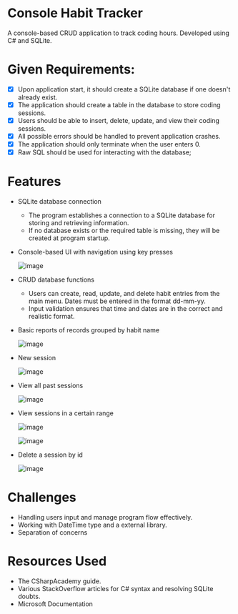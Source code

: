# Console Habit Tracker

A console-based CRUD application to track coding hours.
Developed using C# and SQLite.

# Given Requirements:
- [x] Upon application start, it should create a SQLite database if one doesn't already exist.
- [x] The application should create a table in the database to store coding sessions.
- [x] Users should be able to insert, delete, update, and view their coding sessions.
- [x] All possible errors should be handled to prevent application crashes.
- [x] The application should only terminate when the user enters 0.
- [x] Raw SQL should be used for interacting with the database;

# Features

* SQLite database connection

	- The program establishes a connection to a SQLite database for storing and retrieving information.
	- If no database exists or the required table is missing, they will be created at program startup.

* Console-based UI with navigation using key presses
 
 	 ![image](https://github.com/alvaromosconi/CodeReviews.Console.HabitTracker/assets/77434507/c0dbeda7-30bf-42cd-a86f-f04beef9f6e3)

* CRUD database functions

	- Users can create, read, update, and delete habit entries from the main menu. Dates must be entered in the format dd-mm-yy.
	- Input validation ensures that time and dates are in the correct and realistic format.

* Basic reports of records grouped by habit name

	 ![image](https://github.com/alvaromosconi/CodeReviews.Console.CodingTracker/assets/77434507/467f9020-900d-4c89-b580-49e3d9a8ad7b)

* New session

   ![image](https://github.com/alvaromosconi/CodeReviews.Console.CodingTracker/assets/77434507/7d06e0f1-3e63-451d-b2dd-1ecd6202a828)

* View all past sessions
  
   ![image](https://github.com/alvaromosconi/CodeReviews.Console.CodingTracker/assets/77434507/3165ccda-1421-4ddb-8224-8c2f3814f144)

* View sessions in a certain range

   ![image](https://github.com/alvaromosconi/CodeReviews.Console.CodingTracker/assets/77434507/bdbeb0f3-b70b-4adc-81c9-023952e0f3f9)

   ![image](https://github.com/alvaromosconi/CodeReviews.Console.CodingTracker/assets/77434507/0bdf8a72-4ead-4747-9533-26b1ae8c4802)

* Delete a session by id

   ![image](https://github.com/alvaromosconi/CodeReviews.Console.CodingTracker/assets/77434507/b9f78c82-695e-4044-a2fa-96e3c5059ce1)

  
# Challenges
	
- Handling users input and manage program flow effectively.
- Working with DateTime type and a external library.
- Separation of concerns

# Resources Used
- The CSharpAcademy guide.
- Various StackOverflow articles for C# syntax and resolving SQLite doubts.
- Microsoft Documentation
